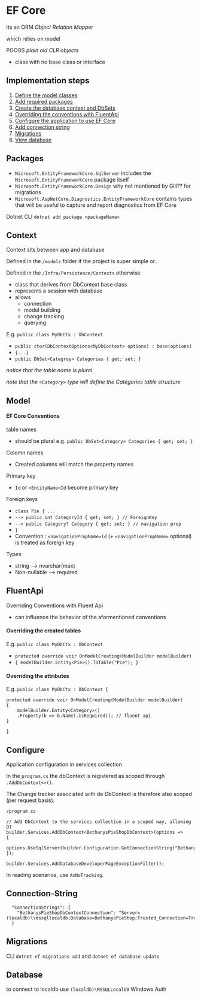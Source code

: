 # EF Core

Its an ORM _Object Relation Mapper_

which relies on model

POCOS _plain old CLR objects_
- class with no base class or interface

## Implementation steps
1) [Define the model classes](#model)
2) [Add required packages](#packages)
3) [Create the database context and DbSets](#context)
4) [Overriding the conventions with FluentApi](#fluentapi)
5) [Configure the application to use EF Core](#configure)
6) [Add connection string](#Connection-String)
7) [Migrations](#migrations)
7) [View database](#database)

## Packages
- `Microsoft.EntityFrameworkCore.SqlServer` includes the `Microsoft.EntityFrameworkCore` package itself
- `Microsoft.EntityFrameworkCore.Design` why not mentioned by Gill?? for migrations
- `Microsoft.AspNetCore.Diagnostics.EntityFrameworkCore` contains types that will be useful to capture and report diagnostics from EF Core

Dotnet CLI `dotnet add package <packageName>`

## Context

Context sits between app and database

Defined in the `/models` folder if the project is super simple or..

Defined in the `/Infra/Persistence/Contexts` otherwise

- class that derives from DbContext base class
- represents a session with database
- allows
    - connection
    - model building
    - change tracking
    - querying

E.g. `public class MyDbCtx : DbContext `
- `public ctor(DbContextOptions<MyDbContext> options) : base(options)`
- `{...}`
- `public DbSet<Categroy> Categories { get; set; }` 

*notice that the table name is plural*

*note that the `<Category>` type will define the Categories table structure*


## Model

#### EF Core Conventions

table names
- should be plural e.g. `public DbSet<Category> Categories { get; set; }`

Colomn names
- Created columns will match the property names

Primary key
- `Id` or `<EntityName>Id` become primary key

Foreign keys
- `class Pie { ...`
- `--> public int CategoryId { get; set; } // ForeignKey`
- `--> public Category? Category { get; set; } // navigation prop`
- `}`
- Convention : `<navigationPropName>Id` (+ `<navigationPropName>` optional) is treated as foreign key

Types
- string --> nvarchar(max)
- Non-nullable --> required

## FluentApi

Overriding Conventions with Fluent Api
- can influence the behavior of the aformentioned conventions

#### Overriding the created tables

E.g. `public class MyDbCtx : DbContext `
- `protected override voir OnModelCreating(ModelBuilder modelBuilder)`
- `{ modelBuilder.Entity<Pie>().ToTable("Pie"); }`

#### Overriding the attributes

E.g. `public class MyDbCtx : DbContext {` 
```
protected override voir OnModelCreating(ModelBuilder modelBuilder)
{ 
    modelBuilder.Entity<Category>()
    .Property(b => b.Name).IsRequired(); // fluent api
}   
```
`}`


## Configure

Application configuration in services collection

In the `program.cs` the dbContext is registered as scoped through `.AddDbContext<>()`.

The Change tracker associated with de DbContext is therefore also scoped (per request basis).

``` 
/program.cs

// Add DbContext to the services collection in a scoped way, allowing  DI
builder.Services.AddDbContext<BethanysPieShopDbContext>(options =>
{
    options.UseSqlServer(builder.Configuration.GetConnectionString("BethanysPieShopDbContextConnection"));
});

builder.Services.AddDatabaseDeveloperPageExceptionFilter();
```

In reading scenarios, use `AsNoTracking`.

## Connection-String

```
  "ConnectionStrings": {
    "BethanysPieShopDbContextConnection": "Server=(localdb)\\mssqllocaldb;Database=BethanysPieShop;Trusted_Connection=True;MultipleActiveResultSets=true"
  }
```

## Migrations

CLI `dotnet ef migrations add` and  `dotnet ef database update`

## Database

to connect to localdb use `(localdb)\MSSQLLocalDB` Windows Auth